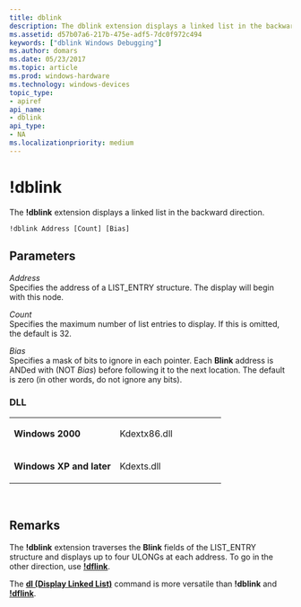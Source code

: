 ```yaml
---
title: dblink
description: The dblink extension displays a linked list in the backward direction.
ms.assetid: d57b07a6-217b-475e-adf5-7dc0f972c494
keywords: ["dblink Windows Debugging"]
ms.author: domars
ms.date: 05/23/2017
ms.topic: article
ms.prod: windows-hardware
ms.technology: windows-devices
topic_type:
- apiref
api_name:
- dblink
api_type:
- NA
ms.localizationpriority: medium
---
```


# !dblink


The **!dblink** extension displays a linked list in the backward direction.

```
!dblink Address [Count] [Bias]  
```

## <span id="ddk__dblink_dbg"></span><span id="DDK__DBLINK_DBG"></span>Parameters


<span id="_______Address______"></span><span id="_______address______"></span><span id="_______ADDRESS______"></span> *Address*   
Specifies the address of a LIST\_ENTRY structure. The display will begin with this node.

<span id="_______Count______"></span><span id="_______count______"></span><span id="_______COUNT______"></span> *Count*   
Specifies the maximum number of list entries to display. If this is omitted, the default is 32.

<span id="_______Bias______"></span><span id="_______bias______"></span><span id="_______BIAS______"></span> *Bias*   
Specifies a mask of bits to ignore in each pointer. Each **Blink** address is ANDed with (NOT *Bias*) before following it to the next location. The default is zero (in other words, do not ignore any bits).

### <span id="DLL"></span><span id="dll"></span>DLL

<table>
<colgroup>
<col width="50%" />
<col width="50%" />
</colgroup>
<tbody>
<tr class="odd">
<td align="left"><p><strong>Windows 2000</strong></p></td>
<td align="left"><p>Kdextx86.dll</p></td>
</tr>
<tr class="even">
<td align="left"><p><strong>Windows XP and later</strong></p></td>
<td align="left"><p>Kdexts.dll</p></td>
</tr>
</tbody>
</table>

 

Remarks
-------

The **!dblink** extension traverses the **Blink** fields of the LIST\_ENTRY structure and displays up to four ULONGs at each address. To go in the other direction, use [**!dflink**](-dflink.md).

The [**dl (Display Linked List)**](dl--display-linked-list-.md) command is more versatile than **!dblink** and [**!dflink**](-dflink.md).

 

 





